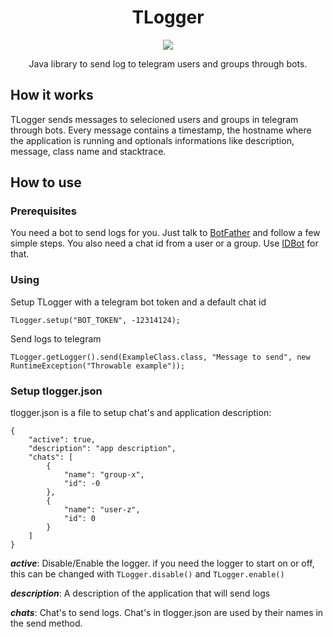 <h1 align="center">TLogger</h1>

<p align="center">
<a href="https://github.com/LeandroLucas/telegram-logger/blob/master/LICENSE" target="_blank">
<img src="https://img.shields.io/github/license/mashape/apistatus.svg">
</a>
</p>
<p align="center">
Java library to send log to telegram users and groups through bots.
</p>

## How it works
<p>
  TLogger sends messages to selecioned users and groups in telegram through bots. Every message contains a timestamp, the hostname where the application is running and optionals informations like description, message, class name and stacktrace.
</p>

## How to use

### Prerequisites

You need a bot to send logs for you. Just talk to [BotFather](https://telegram.me/botfather) and follow a few simple steps.
You also need a chat id from a user or a group. Use [IDBot](https://telegram.me/myidbot) for that.

### Using

Setup TLogger with a telegram bot token and a default chat id
```
TLogger.setup("BOT_TOKEN", -12314124);
```
Send logs to telegram
```
TLogger.getLogger().send(ExampleClass.class, "Message to send", new RuntimeException("Throwable example"));
```

### Setup tlogger.json

<p>
 tlogger.json is a file to setup chat's and application description:
</p>

```
{
	"active": true,
	"description": "app description",
	"chats": [
		{
			"name": "group-x",
			"id": -0
		},
		{
			"name": "user-z",
			"id": 0
		}
	]
}
```

***active***: Disable/Enable the logger. if you need the logger to start on or off, this can be changed with `TLogger.disable()` and `TLogger.enable()`

***description***: A description of the application that will send logs

***chats***: Chat's to send logs. Chat's in tlogger.json are used by their names in the send method.
